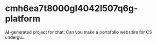 # cmh6ea7t8000gl4042l507q6g-platform
AI-generated project for chat: Can you make a portofolio websitire for CS undergu...
